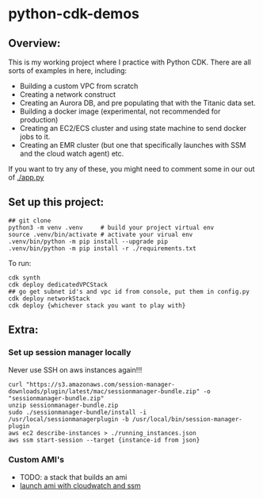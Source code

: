 # python-cdk-demos
## Overview:
This is my working project where I practice with Python CDK. There are all sorts of examples in here, including:
* Building a custom VPC from scratch
* Creating a network construct 
* Creating an Aurora DB, and pre populating that with the Titanic data set.
* Building a docker image (experimental, not recommended for production)
* Creating an EC2/ECS cluster and using state machine to send docker jobs to it.
* Creating an EMR cluster (but one that specifically launches with SSM and the cloud watch agent) 
etc.

If you want to try any of these, you might need to comment some in our out of [./app.py](./app.py)

## Set up this project:
```
## git clone
python3 -m venv .venv     # build your project virtual env 
source .venv/bin/activate # activate your virual env
.venv/bin/python -m pip install --upgrade pip 
.venv/bin/python -m pip install -r ./requirements.txt
```

To run:
```
cdk synth
cdk deploy dedicatedVPCStack
## go get subnet id's and vpc id from console, put them in config.py
cdk deploy networkStack
cdk deploy {whichever stack you want to play with}
```


## Extra: 
### Set up session manager locally
Never use SSH on aws instances again!!! 

```
curl "https://s3.amazonaws.com/session-manager-downloads/plugin/latest/mac/sessionmanager-bundle.zip" -o "sessionmanager-bundle.zip" 
unzip sessionmanager-bundle.zip
sudo ./sessionmanager-bundle/install -i /usr/local/sessionmanagerplugin -b /usr/local/bin/session-manager-plugin
aws ec2 describe-instances > ./running_instances.json
aws ssm start-session --target {instance-id from json}
```

### Custom AMI's
* TODO: a stack that builds an ami
* [launch ami with cloudwatch and ssm](./doc/amis_with_ssm_and_cloudwatch.md)